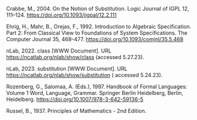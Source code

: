 Crabbe, M., 2004. On the Notion of Substitution. Logic Journal of IGPL 12,
111–124. https://doi.org/10.1093/jigpal/12.2.111

Ehrig, H., Mahr, B., Orejas, F., 1992. Introduction to Algebraic Specification. Part 2:
From Classical View to
Foundations of System Specifications. The Computer Journal 35,
468–477. https://doi.org/10.1093/comjnl/35.5.468

nLab, 2022. class [WWW Document]. URL https://ncatlab.org/nlab/show/class (accessed
5.27.23).

nLab, 2023. substitution [WWW Document]. URL https://ncatlab.org/nlab/show/substitution (
accessed 5.24.23).

Rozenberg, G., Salomaa, A. (Eds.), 1997. Handbook of Formal Languages: Volume 1 Word,
Language, Grammar. Springer Berlin
Heidelberg, Berlin, Heidelberg. https://doi.org/10.1007/978-3-642-59136-5

Russel, B., 1937. Principles of Mathematics - 2nd Edition.


